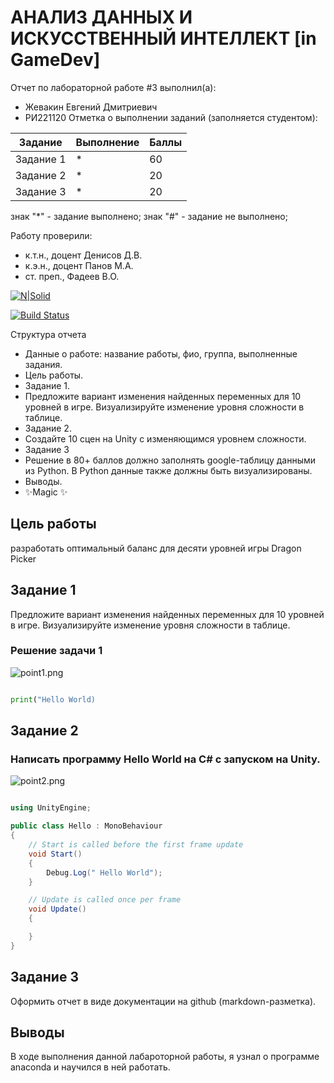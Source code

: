 # АНАЛИЗ ДАННЫХ И ИСКУССТВЕННЫЙ ИНТЕЛЛЕКТ [in GameDev]
Отчет по лабораторной работе #3 выполнил(а):
- Жевакин Евгений Дмитриевич
- РИ221120
Отметка о выполнении заданий (заполняется студентом):

| Задание | Выполнение | Баллы |
| ------ | ------ | ------ |
| Задание 1 | * | 60 |
| Задание 2 | * | 20 |
| Задание 3 | * | 20 |

знак "*" - задание выполнено; знак "#" - задание не выполнено;

Работу проверили:
- к.т.н., доцент Денисов Д.В.
- к.э.н., доцент Панов М.А.
- ст. преп., Фадеев В.О.

[![N|Solid](https://cldup.com/dTxpPi9lDf.thumb.png)](https://nodesource.com/products/nsolid)

[![Build Status](https://travis-ci.org/joemccann/dillinger.svg?branch=master)](https://travis-ci.org/joemccann/dillinger)

Структура отчета

- Данные о работе: название работы, фио, группа, выполненные задания.
- Цель работы.
- Задание 1.
-  Предложите вариант изменения найденных переменных для 10 уровней в игре. Визуализируйте изменение уровня сложности в таблице.
- Задание 2.
- Создайте 10 сцен на Unity с изменяющимся уровнем сложности.
- Задание 3
- Решение в 80+ баллов должно заполнять google-таблицу данными из Python. В Python данные также должны быть визуализированы.
- Выводы.
- ✨Magic ✨

## Цель работы
разработать оптимальный баланс для десяти уровней игры Dragon Picker

## Задание 1
Предложите вариант изменения найденных переменных для 10 уровней в игре. Визуализируйте изменение уровня сложности в таблице.

### Решение задачи 1


<picture>

 <img alt="point1.png" src="https://github.com/Evgeny-54/UrfuAI/blob/main/point1.png">
</picture>

```py

print("Hello World)

```




## Задание 2
### Написать программу Hello World на C# с запуском на Unity.
<picture>

 <img alt="point2.png" src="https://github.com/Evgeny-54/UrfuAI/blob/main/point2.png">
</picture>

```c#

using UnityEngine;

public class Hello : MonoBehaviour
{
    // Start is called before the first frame update
    void Start()
    {
        Debug.Log(" Hello World");
    }

    // Update is called once per frame
    void Update()
    {

    }
}


```
## Задание 3
Оформить отчет в виде документации на github (markdown-разметка).


## Выводы

В ходе выполнения данной лабароторной работы, я узнал о программе anaconda и научился в ней работать.


